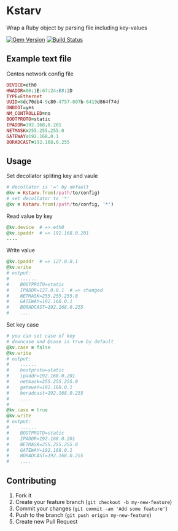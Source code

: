 # Kstarv

Wrap a Ruby object by parsing file including key-values

[![Gem Version](https://badge.fury.io/rb/kstarv.png)](http://badge.fury.io/rb/kstarv) [![Build Status](https://travis-ci.org/simlegate/kstarv.png?branch=master)](https://travis-ci.org/simlegate/kstarv)

## Example text file
Centos network config file
```ruby
DEVICE=eth0
HWADDR=00:1E:67:24:E8:2D
TYPE=Ethernet
UUID=8dc70db4-9c80-4757-807b-6419d864f74d
ONBOOT=yes
NM_CONTROLLED=no
BOOTPROTO=static
IPADDR=192.168.0.201
NETMASK=255.255.255.0
GATEWAY=192.168.0.1
BORADCAST=192.168.0.255
```
## Usage
Set decollator spliting key and vaule
```ruby
# decollator is '=' by default
@kv = Kstarv.from(/path/to/config) 
# set decollator to '*'
@kv = Kstarv.from(/path/to/config, '*') 
```

Read value by key
```ruby
@kv.device  # => eth0
@kv.ipaddr  # => 192.168.0.201
....
```

Write value
```ruby
@kv.ipaddr  # => 127.0.0.1
@kv.write
# output:
#    ......
#    BOOTPROTO=static
#    IPADDR=127.0.0.1  # => changed
#    NETMASK=255.255.255.0
#    GATEWAY=192.168.0.1
#    BORADCAST=192.168.0.255
#    ....
```
Set key case
```ruby
# you can set case of key
# downcase and @case is true by default
@kv.case = false
@kv.write
# output:
#    ......
#    bootproto=static
#    ipaddr=192.168.0.201
#    netmask=255.255.255.0
#    gatewaY=192.168.0.1
#    boradcast=192.168.0.255
#    ....
#
@kv.case = true 
@kv.write
# output:
#    ......
#    BOOTPROTO=static
#    IPADDR=192.168.0.201
#    NETMASK=255.255.255.0
#    GATEWAY=192.168.0.1
#    BORADCAST=192.168.0.255
#    ....
```

## Contributing

1. Fork it
2. Create your feature branch (`git checkout -b my-new-feature`)
3. Commit your changes (`git commit -am 'Add some feature'`)
4. Push to the branch (`git push origin my-new-feature`)
5. Create new Pull Request
